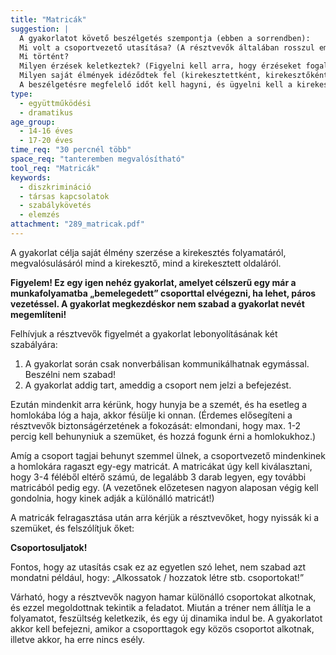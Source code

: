 ```yaml
---
title: "Matricák"
suggestion: | 
  A gyakorlatot követő beszélgetés szempontja (ebben a sorrendben):
  Mi volt a csoportvezető utasítása? (A résztvevők általában rosszul emlékeznek, pl.: “Álljatok csoportokba!” stb.)
  Mi történt? 
  Milyen érzések keletkeztek? (Figyelni kell arra, hogy érzéseket fogalmazzanak meg, és ne gondolatokat.)
  Milyen saját élmények idéződtek fel (kirekesztettként, kirekesztőként)?
  A beszélgetésre megfelelő időt kell hagyni, és ügyelni kell a kirekesztett, illetve más, a gyakorlatba erősen bevonódott résztvevők támogatására.
type:
  - együttműködési
  - dramatikus
age_group:
  - 14-16 éves
  - 17-20 éves
time_req: "30 percnél több"
space_req: "tanteremben megvalósítható"
tool_req: "Matricák"
keywords: 
  - diszkrimináció
  - társas kapcsolatok
  - szabálykövetés
  - elemzés
attachment: "289_matricak.pdf"
---
```


A gyakorlat célja saját élmény szerzése a kirekesztés folyamatáról, megvalósulásáról mind a kirekesztő, mind a kirekesztett oldaláról.

 **Figyelem! Ez egy igen nehéz gyakorlat, amelyet célszerű egy már a munkafolyamatba „bemelegedett” csoporttal elvégezni, ha lehet, páros vezetéssel. A gyakorlat megkezdéskor nem szabad a gyakorlat nevét megemlíteni!**

Felhívjuk a résztvevők figyelmét a gyakorlat lebonyolításának két szabályára:

1. A gyakorlat során csak nonverbálisan kommunikálhatnak egymással. Beszélni nem szabad!
2. A gyakorlat addig tart, ameddig a csoport nem jelzi a befejezést.

Ezután mindenkit arra kérünk, hogy hunyja be a szemét, és ha esetleg a homlokába lóg a haja, akkor fésülje ki onnan. (Érdemes elősegíteni a résztvevők biztonságérzetének a fokozását: elmondani, hogy max. 1-2 percig kell behunyniuk a szemüket, és hozzá fogunk érni a homlokukhoz.)

Amíg a csoport tagjai behunyt szemmel ülnek, a csoportvezető mindenkinek a homlokára ragaszt egy-egy matricát. A matricákat úgy kell kiválasztani, hogy 3-4 féléből eltérő számú, de legalább 3 darab legyen, egy további matricából pedig egy. (A vezetőnek előzetesen nagyon alaposan végig kell gondolnia, hogy kinek adják a különálló matricát!)

A matricák felragasztása után arra kérjük a résztvevőket, hogy nyissák ki a szemüket, és felszólítjuk őket:

 **Csoportosuljatok!**

Fontos, hogy az utasítás csak ez az egyetlen szó lehet, nem szabad azt mondatni például, hogy: „Alkossatok / hozzatok létre stb. csoportokat!”

Várható, hogy a résztvevők nagyon hamar különálló csoportokat alkotnak, és ezzel megoldottnak tekintik a feladatot. Miután a tréner nem állítja le a folyamatot, feszültség keletkezik, és egy új dinamika indul be. A gyakorlatot akkor kell befejezni, amikor a csoporttagok egy közös csoportot alkotnak, illetve akkor, ha erre nincs esély.
  
  
